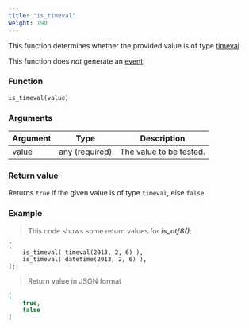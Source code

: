 ```yaml
---
title: "is_timeval"
weight: 190
---
```


This function determines whether the provided value is of
type [timeval](../../data-types/timeval).

This function does *not* generate an [event](../../overview/events).


### Function

`is_timeval(value)`

### Arguments

Argument | Type | Description
-------- | ---- | -----------
value | any (required) | The value to be tested.

### Return value

Returns `true` if the given value is of type `timeval`, else `false`.

### Example

> This code shows some return values for ***is_utf8()***:

```thingsdb,json_response
[
    is_timeval( timeval(2013, 2, 6) ),
    is_timeval( datetime(2013, 2, 6) ),
];
```

> Return value in JSON format

```json
[
    true,
    false
]
```

